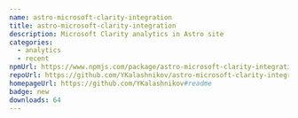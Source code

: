 ```yaml
---
name: astro-microsoft-clarity-integration
title: astro-microsoft-clarity-integration
description: Microsoft Clarity analytics in Astro site
categories:
  - analytics
  - recent
npmUrl: https://www.npmjs.com/package/astro-microsoft-clarity-integration
repoUrl: https://github.com/YKalashnikov/astro-microsoft-clarity-integration
homepageUrl: https://github.com/YKalashnikov#readme
badge: new
downloads: 64
---
```


